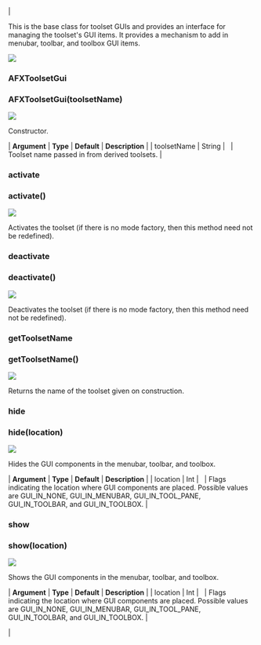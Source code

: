 | 

This is the base class for toolset GUIs and provides an interface for managing the toolset's GUI items. It provides a mechanism to add in menubar, toolbar, and toolbox GUI items.

![](../SIMACAERefImages/gui-afxtoolsetgui.png)

### AFXToolsetGui

###   

### AFXToolsetGui(toolsetName)  
![](../IconsReference/butix_top_wline.png)

Constructor.

| **Argument** | **Type** | **Default** | **Description** |
| toolsetName | String |   | Toolset name passed in from derived toolsets. |

### activate

###   

### activate()  
![](../IconsReference/butix_top_wline.png)

Activates the toolset (if there is no mode factory, then this method need not be redefined).

### deactivate

###   

### deactivate()  
![](../IconsReference/butix_top_wline.png)

Deactivates the toolset (if there is no mode factory, then this method need not be redefined).

### getToolsetName

###   

### getToolsetName()  
![](../IconsReference/butix_top_wline.png)

Returns the name of the toolset given on construction.

### hide

###   

### hide(location)  
![](../IconsReference/butix_top_wline.png)

Hides the GUI components in the menubar, toolbar, and toolbox.

| **Argument** | **Type** | **Default** | **Description** |
| location | Int |   | Flags indicating the location where GUI components are placed. Possible values are GUI\_IN\_NONE, GUI\_IN\_MENUBAR, GUI\_IN\_TOOL\_PANE, GUI\_IN\_TOOLBAR, and GUI\_IN_TOOLBOX. |

### show

###   

### show(location)  
![](../IconsReference/butix_top_wline.png)

Shows the GUI components in the menubar, toolbar, and toolbox.

| **Argument** | **Type** | **Default** | **Description** |
| location | Int |   | Flags indicating the location where GUI components are placed. Possible values are GUI\_IN\_NONE, GUI\_IN\_MENUBAR, GUI\_IN\_TOOL\_PANE, GUI\_IN\_TOOLBAR, and GUI\_IN_TOOLBOX. |



 |